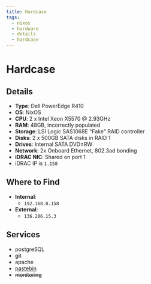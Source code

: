 ```yaml
---
title: Hardcase
tags:
  - nixos
  - hardware
  - details
  - hardcase
---
```


# Hardcase

## Details

- **Type**: Dell PowerEdge R410
- **OS**: NixOS
- **CPU**: 2 x Intel Xeon X5570 @ 2.93GHz
- **RAM**: 48GB, incorrectly populated
- **Storage**: LSI Logic SAS1068E "Fake" RAID controller
- **Disks**: 2 x 500GB SATA disks in RAID 1
- **Drives**: Internal SATA DVD±RW
- **Network**: 2x Onboard Ethernet, 802.3ad bonding
- **iDRAC NIC**: Shared on port 1
- iDRAC IP is `1.158`

## Where to Find

- **Internal**:
	- `192.168.0.158`
- **External**:
	- `136.206.15.3`

## Services

- postgreSQL
- ~~git~~
- apache
- [pastebin](https://paste.redbrick.dcu.ie)
- ~~monitoring~~
